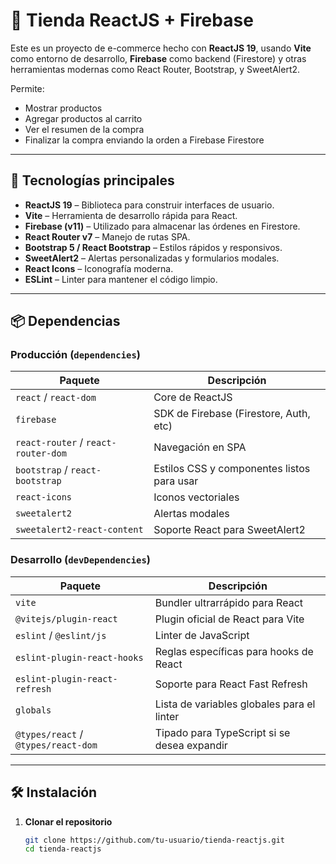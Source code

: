 # 🛒 Tienda ReactJS + Firebase

Este es un proyecto de e-commerce hecho con **ReactJS 19**, usando **Vite** como entorno de desarrollo, **Firebase** como backend (Firestore) y otras herramientas modernas como React Router, Bootstrap, y SweetAlert2.

Permite:
- Mostrar productos
- Agregar productos al carrito
- Ver el resumen de la compra
- Finalizar la compra enviando la orden a Firebase Firestore

---

## 🚀 Tecnologías principales

- **ReactJS 19** – Biblioteca para construir interfaces de usuario.
- **Vite** – Herramienta de desarrollo rápida para React.
- **Firebase (v11)** – Utilizado para almacenar las órdenes en Firestore.
- **React Router v7** – Manejo de rutas SPA.
- **Bootstrap 5 / React Bootstrap** – Estilos rápidos y responsivos.
- **SweetAlert2** – Alertas personalizadas y formularios modales.
- **React Icons** – Iconografía moderna.
- **ESLint** – Linter para mantener el código limpio.

---

## 📦 Dependencias

### Producción (`dependencies`)
| Paquete | Descripción |
|--------|-------------|
| `react` / `react-dom` | Core de ReactJS |
| `firebase` | SDK de Firebase (Firestore, Auth, etc) |
| `react-router` / `react-router-dom` | Navegación en SPA |
| `bootstrap` / `react-bootstrap` | Estilos CSS y componentes listos para usar |
| `react-icons` | Iconos vectoriales |
| `sweetalert2` | Alertas modales |
| `sweetalert2-react-content` | Soporte React para SweetAlert2 |

### Desarrollo (`devDependencies`)
| Paquete | Descripción |
|--------|-------------|
| `vite` | Bundler ultrarrápido para React |
| `@vitejs/plugin-react` | Plugin oficial de React para Vite |
| `eslint` / `@eslint/js` | Linter de JavaScript |
| `eslint-plugin-react-hooks` | Reglas específicas para hooks de React |
| `eslint-plugin-react-refresh` | Soporte para React Fast Refresh |
| `globals` | Lista de variables globales para el linter |
| `@types/react` / `@types/react-dom` | Tipado para TypeScript si se desea expandir |

---

## 🛠️ Instalación

1. **Clonar el repositorio**
   ```bash
   git clone https://github.com/tu-usuario/tienda-reactjs.git
   cd tienda-reactjs
